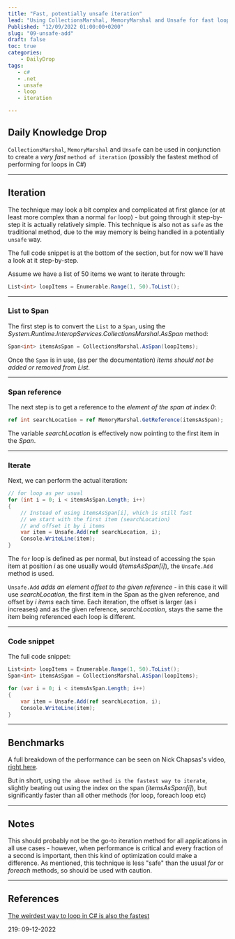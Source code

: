 ```yaml
---
title: "Fast, potentially unsafe iteration"
lead: "Using CollectionsMarshal, MemoryMarshal and Unsafe for fast looping"
Published: "12/09/2022 01:00:00+0200"
slug: "09-unsafe-add"
draft: false
toc: true
categories:
    - DailyDrop
tags:
   - c#
   - .net
   - unsafe
   - loop
   - iteration

---
```


## Daily Knowledge Drop

`CollectionsMarshal`, `MemoryMarshal` and `Unsafe` can be used in conjunction to create a _very fast_ `method of iteration` (possibly the fastest method of performing for loops in C#)

---

## Iteration

The technique may look a bit complex and complicated at first glance (or at least more complex than a normal `for` loop) - but going through it step-by-step it is actually relatively simple. This technique is also not as `safe` as the traditional method, due to the way memory is being handled in a potentially `unsafe` way.

The full code snippet is at the bottom of the section, but for now we'll have a look at it step-by-step.

Assume we have a list of 50 items we want to iterate through:

``` csharp
List<int> loopItems = Enumerable.Range(1, 50).ToList();
```

---

### List to Span

The first step is to convert the `List` to a `Span`, using the _System.Runtime.InteropServices.CollectionsMarshal.AsSpan_ method:

``` csharp
Span<int> itemsAsSpan = CollectionsMarshal.AsSpan(loopItems);
```

Once the `Span` is in use, (as per the documentation) _items should not be added or removed from List_.

--- 

### Span reference

The next step is to get a reference to the _element of the span at index 0_:

``` csharp
ref int searchLocation = ref MemoryMarshal.GetReference(itemsAsSpan);
```

The variable _searchLocation_ is effectively now pointing to the first item in the _Span_.

---

### Iterate

Next, we can perform the actual iteration:

``` csharp
// for loop as per usual
for (int i = 0; i < itemsAsSpan.Length; i++)
{
    // Instead of using itemsAsSpan[i], which is still fast
    // we start with the first item (searchLocation)
    // and offset it by i items
    var item = Unsafe.Add(ref searchLocation, i);
    Console.WriteLine(item);
}
```

The `for` loop is defined as per normal, but instead of accessing the `Span` item at position _i_ as one usually would (_itemsAsSpan[i]_), the `Unsafe.Add` method is used.

`Unsafe.Add` _adds an element offset to the given reference_ - in this case it will use _searchLocation_, the first item in the Span as the given reference, and offset by _i items_ each time.
Each iteration, the offset is larger (as i increases) and as the given reference, _searchLocation_, stays the same the item being referenced each loop is different.


---

### Code snippet

The full code snippet:

``` csharp
List<int> loopItems = Enumerable.Range(1, 50).ToList();
Span<int> itemsAsSpan = CollectionsMarshal.AsSpan(loopItems);

for (var i = 0; i < itemsAsSpan.Length; i++)
{
    var item = Unsafe.Add(ref searchLocation, i);
    Console.WriteLine(item);
}
```

---

## Benchmarks

A full breakdown of the performance can be seen on Nick Chapsas's video, [right here](https://www.youtube.com/watch?v=cwBrWn4m9y8&t=490s).

But in short, using `the above method is the fastest way to iterate`, slightly beating out using the index on the span (_itemsAsSpan[i]_), but significantly faster than all other methods (for loop, foreach loop etc)

---

## Notes

This should probably not be the go-to iteration method for all applications in all use cases - however, when performance is critical and every fraction of a second is important, then this kind of optimization could make a difference.
As mentioned, this technique is less "safe" than the usual _for_ or _foreach_ methods, so should be used with caution.

---


## References

[The weirdest way to loop in C# is also the fastest](https://www.youtube.com/watch?v=cwBrWn4m9y8)  

<?# DailyDrop ?>219: 09-12-2022<?#/ DailyDrop ?>
